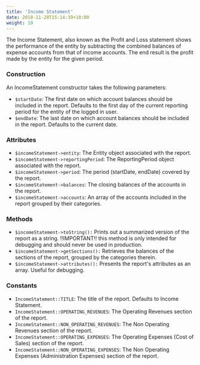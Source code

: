 ```yaml
---
title: 'Income Statement'
date: 2018-11-28T15:14:39+10:00
weight: 19
---
```


The Income Statement, also known as the Profit and Loss statement shows the performance of the entity by subtracting the combined balances of expense accounts from that of income accounts. The end result is the profit made by the entity for the given period.

### Construction
An IncomeStatement constructor takes the following parameters:
+ `$startDate`: The first date on which account balances should be included in the report. Defaults to the first day of the current reporting period for the entity of the logged in user.
+ `$endDate`: The last date on which account balances should be included in the report. Defaults to the current date.

### Attributes
+ `$incomeStatement->entity`: The Entity object associated with the report.
+ `$incomeStatement->reportingPeriod`: The ReportingPeriod object associated with the report.
+ `$incomeStatement->period`: The period (startDate, endDate) covered by the report.
+ `$incomeStatement->balances`: The closing balances of the accounts in the report.
+ `$incomeStatement->accounts`: An array of the accounts included in the report grouped by their categories.

### Methods
+ `$incomeStatement->toString():` Prints out a summarized version of the report as a string. !!IMPORTANT!! this method is only intended for debugging and should never be used in production. 
+ `$incomeStatement->getSections():` Retrieves the balances of the sections of the report, grouped by the categories therein. 
+ `$incomeStatement->attributes():` Presents the report's attributes as an array. Useful for debugging. 

### Constants
+ `IncomeStatement::TITLE`: The title of the report. Defaults to Income Statement.
+ `IncomeStatement::OPERATING_REVENUES`: The Operating Revenues section of the report. 
+ `IncomeStatement::NON_OPERATING_REVENUES`: The Non Operating Revenues section of the report. 
+ `IncomeStatement::OPERATING_EXPENSES`: The Operating Expenses (Cost of Sales) section of the report. 
+ `IncomeStatement::NON_OPERATING_EXPENSES`: The Non Operating Expenses (Administration Expenses) section of the report. 
